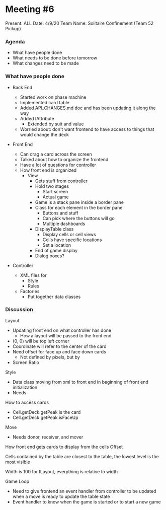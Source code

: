 # Meeting #6
Present: ALL
Date: 4/9/20
Team Name: Solitaire Confinement (Team 52 Pickup)

### Agenda
* What have people done
* What needs to be done before tomorrow
* What changes need to be made

### What have people done
* Back End
    * Started work on phase machine
    * Implemented card table
    * Added API_CHANGES.md doc and has been updating it along the way
    * Added IAttribute
        * Extended by suit and value
    * Worried about: don't want frontend to have access to things that would change the deck

* Front End
    * Can drag a card across the screen
    * Talked about how to organize the frontend
    * Have a lot of questions for controller
    * How front end is organized
        * View
            * Gets stuff from controller
            * Hold two stages
                * Start screen
                * Actual game
            * Game is a stack pane inside a border pane
            * Class for each element in the border pane
                * Buttons and stuff
                * Can pick where the buttons will go
                * Multiple dashboards
            * DisplayTable class
                * Display cells or cell views
                * Cells have specific locations
                * Set a location
            * End of game display
            * Dialog boxes?

* Controller
    * XML files for 
        * Style
        * Rules 
    * Factories
        * Put together data classes 

### Discussion

Layout
* Updating front end on what controller has done
    * How a layout will be passed to the front end
* (0, 0) will be top left corner
* Coordinate will refer to the center of the card
* Need offset for face up and face down cards
    * Not defined by pixels, but by
* Screen Ratio

Style
* Data class moving from xml to front end in beginning of front end initialization
* Needs

How to access cards
* Cell.getDeck.getPeak is the card
* Cell.getDeck.getPeak.isFaceUp

Move
* Needs donor, receiver, and mover

How front end gets cards to display from the cells
Offset

Cells contained by the table are closest to the table, the lowest level is the most visible

Width is 100 for ILayout, everything is relative to width

Game Loop
* Need to give frontend an event handler from controller to be updated when a move is ready to update the table state
* Event handler to know when the game is started or to start a new game